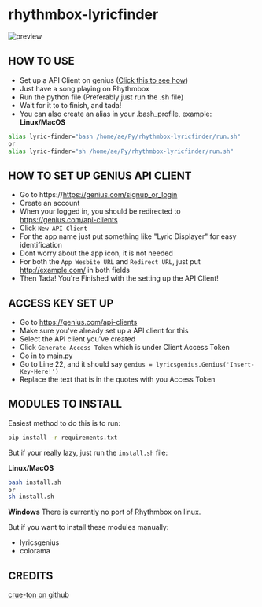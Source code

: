 # rhythmbox-lyricfinder

![preview](https://github.com/crue-ton/rhythmbox-lyricfinder/blob/main/preview.png?raw=true)

## HOW TO USE ##
- Set up a API Client on genius ([Click this to see how](https://github.com/crue-ton/rhythmbox-lyricfinder#how-to-set-up-genius-api-client))
- Just have a song playing on Rhythmbox
- Run the python file (Preferably just run the .sh file)
- Wait for it to to finish, and tada!
- You can also create an alias in your .bash_profile, example:
**Linux/MacOS**
```bash
alias lyric-finder="bash /home/ae/Py/rhythmbox-lyricfinder/run.sh"
or
alias lyric-finder="sh /home/ae/Py/rhythmbox-lyricfinder/run.sh"
```
## HOW TO SET UP GENIUS API CLIENT ##
- Go to https://https://genius.com/signup_or_login
- Create an account
- When your logged in, you should be redirected to https://genius.com/api-clients
- Click `New API Client`
- For the app name just put something like "Lyric Displayer" for easy identification
- Dont worry about the app icon, it is not needed
- For both the `App Wesbite URL` and `Redirect URL`, just put http://example.com/ in both fields
- Then Tada! You're Finished with the setting up the API Client!

## ACCESS KEY SET UP ##
- Go to https://genius.com/api-clients
- Make sure you've already set up a API client for this
- Select the API client you've created
- Click `Generate Access Token` which is under Client Access Token
- Go in to main.py
- Go to Line 22, and it should say `genius = lyricsgenius.Genius('Insert-Key-Here!')`
- Replace the text that is in the quotes with you Access Token

## MODULES TO INSTALL ##
Easiest method to do this is to run:
```bash
pip install -r requirements.txt
```
But if your really lazy, just run the `install.sh` file:

**Linux/MacOS**
```bash
bash install.sh
or
sh install.sh
```
**Windows**
There is currently no port of Rhythmbox on linux.
<p>But if you want to install these modules manually:</p>

- lyricsgenius
- colorama

## CREDITS ##
[crue-ton on github](https://github.com/crue-ton)
